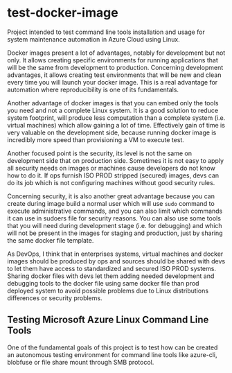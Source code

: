 # test-docker-image
Project intended to test command line tools installation and usage for system maintenance automation in Azure Cloud using Linux.

Docker images present a lot of advantages, notably for development but not only. 
It allows creating specific environments for running applications that will be the same from development to production.
Concerning development advantages, it allows creating test environments that will be new and clean every time you will launch your docker image. 
This is a real advantage for automation where reproducibility is one of its fundamentals.

Another advantage of docker images is that you can embed only the tools you need and not a complete Linux system. 
It is a good solution to reduce system footprint, will produce less computation than a complete system (i.e. virtual machines) which allow gaining a lot of time.
Effectively gain of time is very valuable on the development side, because running docker image is incredibly more speed than provisioning a VM to execute test.

Another focused point is the security, its level is not the same on development side that on production side.
Sometimes it is not easy to apply all security needs on images or machines cause developers do not know how to do it. 
If ops furnish ISO PROD stripped (secured) images, devs can do its job which is not configuring machines without good security rules.   

Concerning security, it is also another great advantage because you can create during image build a normal user which will use `sudo` command to execute administrative commands, and you can also limit which commands it can use in sudoers file for security reasons.
You can also use some tools that you will need during development stage (i.e. for debugging) and which will not be present in the images for staging and production, just by sharing the same docker file template. 

As DevOps, I think that in enterprises systems, virtual machines and docker images should be produced by ops and sources should be shared with devs to let them have access to standardized and secured ISO PROD systems.
Sharing docker files with devs let them adding needed development and debugging tools to the docker file using same docker file than prod deployed system to avoid possible problems due to Linux distributions differences or security problems.

## Testing Microsoft Azure Linux Command Line Tools
One of the fundamental goals of this project is to test how can be created an autonomous testing environment for command line tools like azure-cli, blobfuse or file share mount through SMB protocol.

